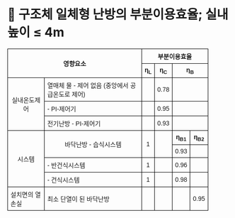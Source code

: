 # 🔹 구조체 일체형 난방의 부분이용효율; 실내높이 ≤ 4m

<!DOCTYPE html>
<html lang="ko">
<head>
  <meta charset="UTF-8">
  <title>영향 요인별 이용효율</title>
  <style>
    table {
      border-collapse: collapse;
      width: 90%;
      font-family: "Malgun Gothic", sans-serif;
      font-size: 14px;
      text-align: center;
    }
    th, td {
      border: 1px solid black;
      padding: 6px;
    }
    td.left {
      text-align: left;
    }
  </style>
</head>
<body>
  <table>
    <tr>
      <th rowspan="2" colspan="2">영향요소</th>
      <th colspan="4">부분이용효율</th>
    </tr>
    <tr>
      <th>η<sub>L</sub></th>
      <th>η<sub>C</sub></th>
      <th colspan="2">η<sub>B</sub></th>
    </tr>
    <tr>
      <td rowspan="3">실내온도제어</td>
      <td class="left">열매체 물   - 제어 없음 (중앙에서 공급온도로 제어)</td>
      <td></td>
      <td>0.78</td>
      <th colspan="2"></th>
    </tr>
    <tr>
      <td class="left">           - PI-제어기</td>
      <td></td>
      <td>0.95</td>
      <th colspan="2"></th>
    </tr>
    <tr>
      <td class="left">전기난방   - PI-제어기</td>
      <td></td>
      <td>0.93</td>
      <th colspan="2"></th>
    </tr>
    <tr>
      <td rowspan="4">시스템</td>
      <td rowspan="2">바닥난방    - 습식시스템</td>
      <td rowspan="2">1</td>
      <td rowspan="2"></td>
      <th>η<sub>B1</sub></th>
      <th>η<sub>B2</sub></th>
    </tr>
    <tr>
      <td>0.93</td>
      <td></td>
    </tr>
    <tr>
      <td class="left">           - 반건식시스템</td>
      <td>1</td>
      <td></td>
      <td>0.96</td>
      <td></td>
    </tr>
    <tr>
      <td class="left">           - 건식시스템</td>
      <td>1</td>
      <td></td>
      <td>0.98</td>
      <td></td>
    </tr>
      <td class="left">설치면의 열손실</td>
      <td class="left">최소 단열이 된 바닥난방</td>
      <td></td><td></td><td></td><td>0.95</td>
    </tr>
  </table>
</body>
</html>
